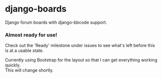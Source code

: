 # django-boards
Django forum boards with django-bbcode support.



### Almost ready for use!

Check out the 'Ready' milestone under issues to see what's left before this is at
a usable state.


Currently using Bootstrap for the layout so that I can get everything working quickly.  
This will change shortly.

